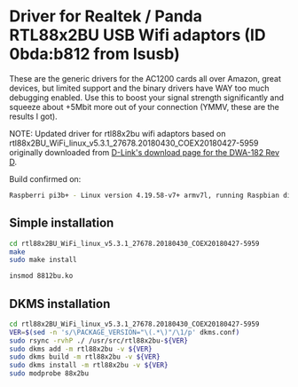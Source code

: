 # Driver for Realtek / Panda RTL88x2BU USB Wifi adaptors (ID 0bda:b812 from lsusb)
These are the generic drivers for the AC1200 cards all over Amazon, great devices, but limited support and the binary drivers have WAY too much debugging enabled.  Use this to boost your signal strength significantly and squeeze about +5Mbit more out of your connection (YMMV, these are the results I got). 

NOTE: Updated driver for rtl88x2bu wifi adaptors based on rtl88x2BU_WiFi_linux_v5.3.1_27678.20180430_COEX20180427-5959 originally downloaded from [D-Link's download page for the DWA-182 Rev D](https://support.dlink.com/ProductInfo.aspx?m=DWA-182).

Build confirmed on:

```bash
Raspberri pi3b+ - Linux version 4.19.58-v7+ armv7l, running Raspbian dist upgraded to BUSTER
```
## Simple installation ##

```bash
cd rtl88x2BU_WiFi_linux_v5.3.1_27678.20180430_COEX20180427-5959
make
sudo make install

insmod 8812bu.ko
```

## DKMS installation

```bash
cd rtl88x2BU_WiFi_linux_v5.3.1_27678.20180430_COEX20180427-5959
VER=$(sed -n 's/\PACKAGE_VERSION="\(.*\)"/\1/p' dkms.conf)
sudo rsync -rvhP ./ /usr/src/rtl88x2bu-${VER}
sudo dkms add -m rtl88x2bu -v ${VER}
sudo dkms build -m rtl88x2bu -v ${VER}
sudo dkms install -m rtl88x2bu -v ${VER}
sudo modprobe 88x2bu
```

